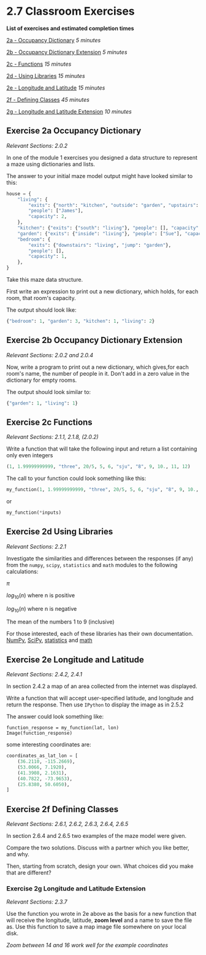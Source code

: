# 2.7 Classroom Exercises

**List of exercises and estimated completion times**

[2a - Occupancy Dictionary](#Exercise-2a-Occupancy-Dictionary) *5 minutes*

[2b - Occupancy Dictionary Extension](#Exercise-2b-Occupancy-Dictionary-Extension) *5 minutes*

[2c - Functions](#Exercise-2c-Functions) *15 minutes*

[2d - Using Libraries](#Exercise-2d-Using-Libraries) *15 minutes*

[2e - Longitude and Latitude](#Exercise-2f-Longitude-and-Latitude) *15 minutes*

[2f - Defining Classes](#Exercise-2e-Defining-Classes) *45 minutes*

[2g - Longitude and Latitude Extension](#Exercise-2e-Longitude-and-Latitude-Extension) *10 minutes*

## Exercise 2a Occupancy Dictionary

*Relevant Sections: 2.0.2*

In one of the module 1 exercises you designed a data structure to represent a maze using dictionaries and lists.

The answer to your initial maze model output might have looked similar to this:


```python
house = {
    "living": {
        "exits": {"north": "kitchen", "outside": "garden", "upstairs": "bedroom"},
        "people": ["James"],
        "capacity": 2,
    },
    "kitchen": {"exits": {"south": "living"}, "people": [], "capacity": 1},
    "garden": {"exits": {"inside": "living"}, "people": ["Sue"], "capacity": 3},
    "bedroom": {
        "exits": {"downstairs": "living", "jump": "garden"},
        "people": [],
        "capacity": 1,
    },
}
```

Take this maze data structure.

First write an expression to print out a new dictionary, which holds, for each room, that room's capacity.

The output should look like:

```python
{"bedroom": 1, "garden": 3, "kitchen": 1, "living": 2}
```

## Exercise 2b Occupancy Dictionary Extension
*Relevant Sections: 2.0.2 and 2.0.4*

Now, write a program to print out a new dictionary, which gives,for each room's name, the number of people in it.
Don't add in a zero value in the dictionary for empty rooms.

The output should look similar to:

```python
{"garden": 1, "living": 1}
```

## Exercise 2c Functions
*Relevant Sections: 2.1.1, 2.1.8, (2.0.2)*

Write a function that will take the following input and return a list containing only even integers
```python
(1, 1.99999999999, "three", 20/5, 5, 6, "sju", "8", 9, 10., 11, 12)
```

The call to your function could look something like this:

```python
my_function(1, 1.99999999999, "three", 20/5, 5, 6, "sju", "8", 9, 10., 11, 12)
```
or
```python
my_function(*inputs)
```

## Exercise 2d Using Libraries
*Relevant Sections: 2.2.1*

Investigate the similarities and differences between the responses (if any) from the `numpy`, `scipy`, `statistics` and `math` modules to the following calculations:


$\pi$

$log_{10}(n)$ where n is positive

$log_{10}(n)$ where n is negative

The mean of the numbers 1 to 9 (inclusive)


For those interested, each of these libraries has their own documentation. [NumPy](https://numpy.org/doc/stable/user/whatisnumpy.html), [SciPy](https://docs.scipy.org/doc/scipy/tutorial/general.html), [statistics](https://docs.python.org/3/library/statistics.html) and [math](https://docs.python.org/3/library/math.html)

## Exercise 2e Longitude and Latitude
*Relevant Sections: 2.4.2, 2.4.1*

In section 2.4.2 a map of an area collected from the internet was displayed.

Write a function that will accept user-specified latitude, and longitude and return the response. Then use `IPython` to display the image as in 2.5.2

The answer could look something like:

    function_response = my_function(lat, lon)
    Image(function_response)

some interesting coordinates are:


```python
coordinates_as_lat_lon = [
    (36.2110, -115.2669),
    (53.0066, 7.1920),
    (41.3908, 2.1631),
    (40.7822, -73.9653),
    (25.8380, 50.6050),
]
```

## Exercise 2f Defining Classes
*Relevant Sections: 2.6.1, 2.6.2, 2.6.3, 2.6.4, 2.6.5*

In section 2.6.4 and 2.6.5 two examples of the maze model were given. 

Compare the two solutions.
Discuss with a partner which you like better, and why.

Then, starting from scratch, design your own.
What choices did you make that are different?

### Exercise 2g Longitude and Latitude Extension
*Relevant Sections: 2.3.7*

Use the function you wrote in 2e above as the basis for a new function that will receive the longitude, latitude, **zoom level** and a name to save the file as.
Use this function to save a map image file somewhere on your local disk.

*Zoom between 14 and 16 work well for the example coordinates*


